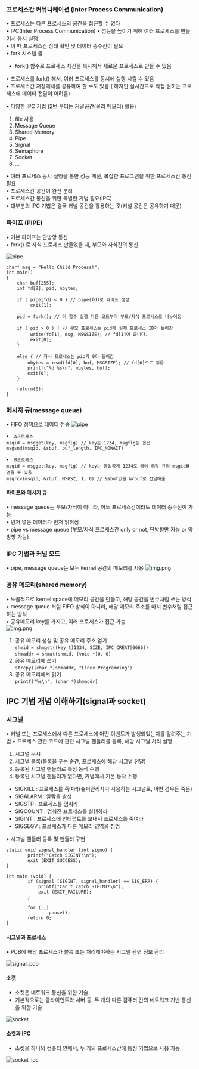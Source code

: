### 프로세스간 커뮤니케이션 (Inter Process Communication)
• 프로세스는 다른 프로세스의 공간을 접근할 수 없다  
• IPC(Inter Process Communication)
• 성능을 높이기 위해 여러 프로세스를 만들어서 동시 실행  
• 이 때 프로세스간 상태 확인 및 데이터 송수신이 필요  
• fork 시스템 콜  
* fork() 함수로 프로세스 자신을 복사해서 새로운 프로세스로 만들 수 있음

• 프로세스를  fork() 해서, 여러 프로세스를 동시에 실행 시킬 수 있음  
• 프로세스간 저장매체를 공유하여 할 수도 있음 ( 하지만 실시간으로 직접 원하는 프로세스에 데이터 전달이 어려움)

• 다양한 IPC 기법 (2번 부터는 커널공간(물리 메모리) 활용)
1. file 사용
2. Message Queue
3. Shared Memory
4. Pipe
5. Signal
6. Semaphore
7. Socket
8. ...

• 여러 프로세스 동시 실행을 통한 성능 개선, 복잡한 프로그램을 위한 프로세스간 통신 필요  
• 프로세스간 공간이 완전 분리  
• 프로세스간 통신을 위한 특별한 기법 필요(IPC)  
• 대부분의 IPC 기법은 결국 커널 공간을 활용하는 것(커널 공간은 공유하기 때문)


### 파이프 (PIPE)  
• 기본 파이프는 단방향 통신  
• fork() 로 자식 프로세스 만들었을 때, 부모와 자식간의 통신

![pipe](../img/pipe_img.PNG)
 
    char* msg = "Hello Child Process!";
    int main()
    {
        char buf[255];
        int fd[2], pid, nbytes;

        if ( pipe(fd) < 0 ) // pipe(fd)로 파이프 생성
             exit(1);

        pid = fork(); // 이 함수 실행 다음 코드부터 부모/자식 프로세스로 나누어짐

        if ( pid > 0 ) { // 부모 프로세스는 pid에 실제 프로세스 ID가 들어감
             write(fd[1], msg, MSGSIZE); // fd[1]에 씁니다.
             exit(0);
        }

        else { // 자식 프로세스는 pid가 0이 들어감
            nbytes = read(fd[0], buf, MSGSIZE); // fd[0]으로 읽음
            printf("%d %s\n", nbytes, buf);
            exit(0);
        }

        return(0);
    }
        
### 메시지 큐(message queue)
•  FIFO 정책으로 데이터 전송
![pipe](../img/message_queue_img.PNG)
    
    •  A프로세스
    msqid = msgget(key, msgflg) // key는 1234, msgflg는 옵션
    msgsnd(msqid, &sbuf, buf_length, IPC_NOWAIT)

    •  B프로세스
    msqid = msgget(key, msgflg) // key는 동일하게 1234로 해야 해당 큐의 msgid를 얻을 수 있음
    msgrcv(msqid, &rbuf, MSGSZ, 1, 0) // &sbuf값을 &rbuf로 전달해줌  

#### 파이프와 메시지 큐
• message queue는 부모/자식이 아니라, 어느 프로세스간에라도 데이터 송수신이 가능  
• 먼저 넣은 데이터가 먼저 읽혀짐  
• pipe vs message queue (부모/자식 프로세스간 only or not, 단방향만 가능 or 양방향 가능)
    

### IPC 기법과 커널 모드
• pipe, message queue는 모두 kernel 공간의 메모리를 사용
![img.png](../img/pipe_curnelmode_img.PNG)

### 공유 메모리(shared memory)
• 노골적으로 kernel space에 메모리 공간을 만들고, 해당 공간을 변수처럼 쓰는 방식  
• message queue 처럼 FIFO 방식이 아니라, 해당 메모리 주소를 마치 변수처럼 접근하는 방식  
• 공유메모리 key를 가지고, 여러 프로세스가 접근 가능  
![img.png](../img/shared_memory_img.PNG)
1. 공유 메모리 생성 및 공유 메모리 주소 얻기  
`shmid = shmget((key_t)1234, SIZE, IPC_CREAT|0666))`  
`shmaddr = shmat(shmid, (void *)0, 0)`  
2. 공유 메모리에 쓰기  
`strcpy((char *)shmaddr, "Linux Programming")`
3. 공유 메모리에서 읽기  
`printf("%s\n", (char *)shmaddr)`

## IPC 기법 개념 이해하기(signal과 socket)
### 시그널
• 커널 또는 프로세스에서 다른 프로세스에 어떤 이벤트가 발생되었는지를 알려주는 기법
• 프로세스 관련 코드에 관련 시그널 핸들러를 등록, 해당 시그널 처리 실행
1. 시그널 무시
2. 시그널 블록(블록을 푸는 순간, 프로세스에 해당 시그널 전달)
3. 등록된 시그널 핸들러로 특정 동작 수행
4. 등록된 시그널 핸들러가 없다면, 커널에서 기본 동작 수행

* SIGKILL : 프로세스를 죽여라(슈퍼관리자가 사용하는 시그널로, 어떤 경우든 죽음)  
* SIGALARM : 알람을 발생   
* SIGSTP : 프로세스를 멈춰라  
* SIGCOUNT : 멈춰진 프로세스를 실행하라  
* SIGINT : 프로세스에 인터럽트를 보내서 프로세스를 죽여라  
* SIGSEGV : 프로세스가 다른 메모리 영역을 침범

• 시그널 핸들러 등록 및 핸들러 구현

    static void signal_handler (int signo) {
            printf("Catch SIGINT!\n");
            exit (EXIT_SUCCESS);
    }

    int main (void) {
            if (signal (SIGINT, signal_handler) == SIG_ERR) {
                printf("Can't catch SIGINT!\n");
                exit (EXIT_FAILURE);
            }

            for (;;)
                    pause();
            return 0;
    }


#### 시그널과 프로세스
• PCB에 해당 프로세스가 블록 또는 처리해야하는 시그널 관련 정보 관리

![signal_pcb](../img/signal_pcb_img.PNG)

#### 소켓
* 소켓은 네트워크 통신을 위한 기술
* 기본적으로는 클라이언트와 서버 등, 두 개의 다른 컴퓨터 간의 네트워크 기반 통신을 위한 기술

![socket](../img/socket_img.PNG)

#### 소켓과 IPC
* 소켓을 하나의 컴퓨터 안에서, 두 개의 프로세스간에 통신 기법으로 사용 가능

![socket_ipc](../img/socket_ipc.PNG)